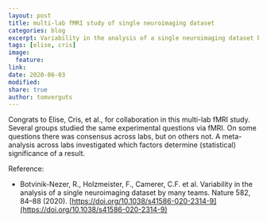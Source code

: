 ```yaml
---
layout: post
title: multi-lab fMRI study of single neuroimaging dataset
categories: blog
excerpt: Variability in the analysis of a single neuroimaging dataset by many teams
tags: [elise, cris]
image:
  feature:
link: 
date: 2020-06-03
modified:
share: true
author: tomverguts
---
```


Congrats to Elise, Cris, et al., for collaboration in this multi-lab fMRI study. Several groups studied the same experimental questions via fMRI. On some questions there was consensus across labs, but on others not. A meta-analysis across labs investigated which factors determine (statistical) significance of a result. 

Reference:
- Botvinik-Nezer, R., Holzmeister, F., Camerer, C.F. et al. Variability in the analysis of a single neuroimaging dataset by many teams. Nature 582, 84–88 (2020). [https://doi.org/10.1038/s41586-020-2314-9](https://doi.org/10.1038/s41586-020-2314-9)
